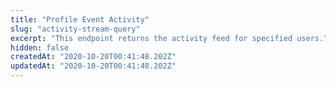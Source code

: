```yaml
---
title: "Profile Event Activity"
slug: "activity-stream-query"
excerpt: "This endpoint returns the activity feed for specified users."
hidden: false
createdAt: "2020-10-20T00:41:48.202Z"
updatedAt: "2020-10-20T00:41:48.202Z"
---
```

